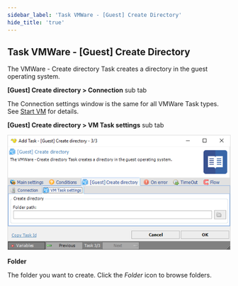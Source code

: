 ```yaml
---
sidebar_label: 'Task VMWare - [Guest] Create Directory'
hide_title: 'true'
---
```


## Task VMWare - [Guest] Create Directory

The VMWare - Create directory Task creates a directory in the guest operating system.
 
**[Guest] Create directory > Connection** sub tab

The Connection settings window is the same for all VMWare Task types. See [Start VM](start-vm) for details.
 
**[Guest] Create directory > VM Task settings** sub tab

![](../../../../../static/img/taskvmwareguestcreatedirectorysettings.png)

**Folder**

The folder you want to create. Click the *Folder* icon to browse folders.